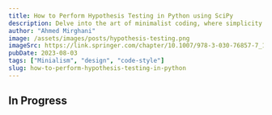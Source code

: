 ```yaml
---
title: How to Perform Hypothesis Testing in Python using SciPy
description: Delve into the art of minimalist coding, where simplicity reigns supreme, leading to clearer, more efficient, and aesthetically pleasing code.
author: "Ahmed Mirghani"
image: /assets/images/posts/hypothesis-testing.png
imageSrc: https://link.springer.com/chapter/10.1007/978-3-030-76857-7_14
pubDate: 2023-08-03
tags: ["Minialism", "design", "code-style"]
slug: how-to-perform-hypothesis-testing-in-python
---
```


## In Progress
